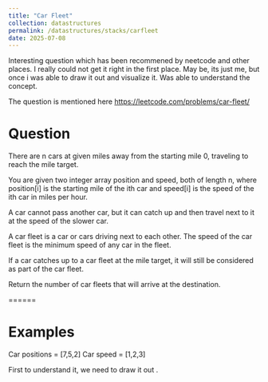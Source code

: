 ```yaml
---
title: "Car Fleet"
collection: datastructures
permalink: /datastructures/stacks/carfleet
date: 2025-07-08
---
```


Interesting question which has been recommened by neetcode and other places. I really could not get it right in the first place. May be, its just me, but once i was able to draw it out and visualize it. Was able to understand the concept. 

The question is mentioned here https://leetcode.com/problems/car-fleet/

# Question 
There are n cars at given miles away from the starting mile 0, traveling to reach the mile target.

You are given two integer array position and speed, both of length n, where position[i] is the starting mile of the ith car and speed[i] is the speed of the ith car in miles per hour.

A car cannot pass another car, but it can catch up and then travel next to it at the speed of the slower car.

A car fleet is a car or cars driving next to each other. The speed of the car fleet is the minimum speed of any car in the fleet.

If a car catches up to a car fleet at the mile target, it will still be considered as part of the car fleet.

Return the number of car fleets that will arrive at the destination.

======

# Examples

Car positions = [7,5,2]
Car speed = [1,2,3]

First to understand it, we need to draw it out . 

